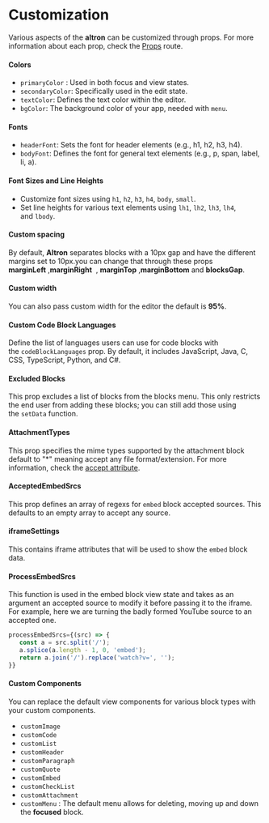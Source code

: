 # Customization

Various aspects of the **altron** can be customized through props. For more information about each prop, check the [Props](/docs/Usage/Props) route.

####  **Colors**

  - `primaryColor` : Used in both focus and view states.
  - `secondaryColor`: Specifically used in the edit state.
  - `textColor`: Defines the text color within the editor.
  - `bgColor`: The background color of your app, needed with `menu`.
  
#### **Fonts**
 
   - `headerFont`: Sets the font for header elements (e.g., h1, h2, h3, h4).
   - `bodyFont`: Defines the font for general text elements (e.g., p, span, label, li, a).
   
#### **Font Sizes and Line Heights**
    
   - Customize font sizes using `h1`, `h2`, `h3`, `h4`, `body`, `small`.
   - Set line heights for various text elements using `lh1`, `lh2`, `lh3`, `lh4`, and `lbody`.
#### **Custom spacing**

By default, **Altron** separates blocks with a 10px gap and have the different margins set to 10px.you can change that through these props **marginLeft** ,**marginRight**  , **marginTop** ,**marginBottom** and **blocksGap**.

#### **Custom width** 

You can also pass custom width for the editor the default is **95%**.

#### **Custom Code Block Languages** 

Define the list of languages users can use for code blocks with the `codeBlockLanguages` prop. By default, it includes JavaScript, Java, C, CSS, TypeScript, Python, and C#.

#### **Excluded Blocks**

This prop excludes a list of blocks from the blocks menu. This only restricts the end user from adding these blocks; you can still add those using the `setData` function.

#### **AttachmentTypes**
This prop specifies the mime types supported by the attachment block default to "*" meaning accept any file format/extension. For more information, check the [accept attribute](https://developer.mozilla.org/en-US/docs/Web/HTML/Attributes/accept).

#### **AcceptedEmbedSrcs** 
This prop defines an array of regexs for `embed` block accepted sources. This defaults to an empty array to accept any source.

#### **iframeSettings**
This contains iframe attributes that will be used to show the `embed` block data.

#### ProcessEmbedSrcs

This function is used in the embed block view state and takes as an argument an accepted source to modify it before passing it to the iframe. For example, here we are turning the badly formed YouTube source to an accepted one.

``` Typescript
processEmbedSrcs={(src) => {
   const a = src.split('/');
   a.splice(a.length - 1, 0, 'embed');
   return a.join('/').replace('watch?v=', '');
}}
```

#### Custom Components

You can replace the default view components for various block types with your custom components.

- `customImage`
- `customCode`
- `customList`
- `customHeader`
- `customParagraph`
- `customQuote`
- `customEmbed`
- `customCheckList`
- `customAttachment`
- `customMenu` : The default menu allows for deleting, moving up and down the **focused** block.